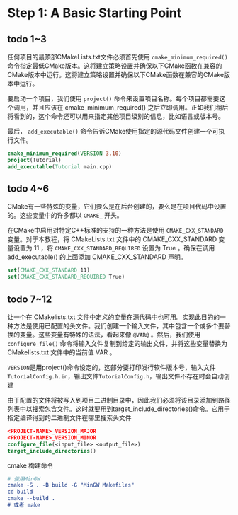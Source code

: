 # Step 1: A Basic Starting Point  

## todo 1~3  

任何项目的最顶部CMakeLists.txt文件必须首先使用 `cmake_minimum_required()` 命令指定最低CMake版本。这将建立策略设置并确保以下CMake函数在兼容的CMake版本中运行。这将建立策略设置并确保以下CMake函数在兼容的CMake版本中运行。  

要启动一个项目，我们使用 `project()` 命令来设置项目名称。每个项目都需要这个调用，并且应该在 cmake_minimum_required() 之后立即调用。正如我们稍后将看到的，这个命令还可以用来指定其他项目级别的信息，比如语言或版本号。  

最后， `add_executable()` 命令告诉CMake使用指定的源代码文件创建一个可执行文件。  

```cmake
cmake_minimum_required(VERSION 3.10)  
project(Tutorial)  
add_executable(Tutorial main.cpp)  
```

## todo 4~6  

CMake有一些特殊的变量，它们要么是在后台创建的，要么是在项目代码中设置的。这些变量中的许多都以 `CMAKE_` 开头。  

在CMake中启用对特定C++标准的支持的一种方法是使用 `CMAKE_CXX_STANDARD` 变量。对于本教程，将 CMakeLists.txt 文件中的 CMAKE_CXX_STANDARD 变量设置为 11 ，将 `CMAKE_CXX_STANDARD_REQUIRED` 设置为 True 。确保在调用 add_executable() 的上面添加 CMAKE_CXX_STANDARD 声明。

```cmake
set(CMAKE_CXX_STANDARD 11)
set(CMAKE_CXX_STANDARD_REQUIRED True)
```

## todo 7~12

让一个在 CMakelists.txt 文件中定义的变量在源代码中也可用。实现此目的的一种方法是使用已配置的头文件。我们创建一个输入文件，其中包含一个或多个要替换的变量。这些变量有特殊的语法，看起来像 `@VAR@` 。然后，我们使用 `configure_file()` 命令将输入文件复制到给定的输出文件，并将这些变量替换为 CMakelists.txt 文件中的当前值 VAR 。  

`VERSION`是用project()命令设定的，这部分要打印发行软件版本号，输入文件`TutorialConfig.h.in`，输出文件`TutorialConfig.h`，输出文件不存在时会自动创建  

由于配置的文件将被写入到项目二进制目录中，因此我们必须将该目录添加到路径列表中以搜索包含文件。这时就要用到target_include_directories()命令。它用于指定编译得到的二进制文件在哪里搜索头文件  

```cmake
<PROJECT-NAME>_VERSION_MAJOR
<PROJECT-NAME>_VERSION_MINOR
configure_file(<input_file> <output_file>)
target_include_directories()
```

cmake 构建命令  

```cmake
# 使用MinGW
cmake -S . -B build -G "MinGW Makefiles"
cd build
cmake --build .
# 或者 make
```
